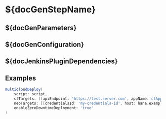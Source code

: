 # ${docGenStepName}

## ${docGenParameters}

## ${docGenConfiguration}

## ${docJenkinsPluginDependencies}

## Examples

```groovy
multicloudDeploy(
    script: script,
    cfTargets: [[apiEndpoint: 'https://test.server.com', appName:'cfAppName', credentialsId: 'cfCredentialsId', manifest: 'cfManifest', org: 'cfOrg', space: 'cfSpace']],
    neoTargets: [[credentialsId: 'my-credentials-id', host: hana.example.org, account: 'trialuser1']],
    enableZeroDowntimeDeployment: 'true'
)
```
